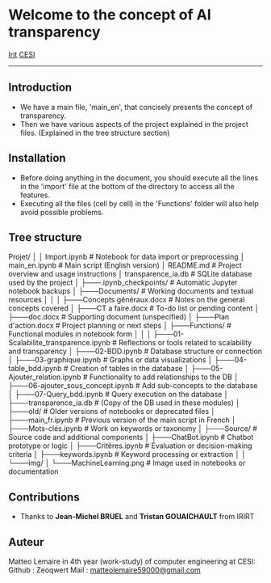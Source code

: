 # Welcome to the concept of AI transparency

[Irit](https://www.irit.fr/wp-content/uploads/2019/09/Logo_sans_intitule.png)
[CESI](https://upload.wikimedia.org/wikipedia/fr/thumb/e/ef/Logo_cesi_2022.png/1200px-Logo_cesi_2022.png)

---

## Introduction

- We have a main file, 'main_en', that concisely presents the concept of transparency.
- Then we have various aspects of the project explained in the project files. (Explained in the tree structure section)

## Installation

- Before doing anything in the document, you should execute all the lines in the 'import' file at the bottom of the directory to access all the features.
- Executing all the files (cell by cell) in the 'Functions' folder will also help avoid possible problems.



## Tree structure 

Projet/
│
│   Import.ipynb                   # Notebook for data import or preprocessing
│   main_en.ipynb                  # Main script (English version)
│   README.md                      # Project overview and usage instructions
│   transparence_ia.db             # SQLite database used by the project
│
├───.ipynb_checkpoints/           # Automatic Jupyter notebook backups
│
├───Documents/                    # Working documents and textual resources
│   │
│   ├───Concepts généraux.docx     # Notes on the general concepts covered
│   ├───CT a faire.docx            # To-do list or pending content
│   ├───doc.docx                   # Supporting document (unspecified)
│   ├───Plan d'action.docx         # Project planning or next steps
│
├───Functions/                    # Functional modules in notebook form
│   │
│   ├───01-Scalabilite_transparence.ipynb     # Reflections or tools related to scalability and transparency
│   ├───02-BDD.ipynb                          # Database structure or connection
│   ├───03-graphique.ipynb                    # Graphs or data visualizations
│   ├───04-table_bdd.ipynb                    # Creation of tables in the database
│   ├───05-Ajouter_relation.ipynb             # Functionality to add relationships to the DB
│   ├───06-ajouter_sous_concept.ipynb         # Add sub-concepts to the database
│   ├───07-Query_bdd.ipynb                    # Query execution on the database
│   ├───transparence_ia.db                    # (Copy of the DB used in these modules)
│
├───old/                         # Older versions of notebooks or deprecated files
│   ├───main_fr.ipynb            # Previous version of the main script in French
│   ├───Mots-clés.ipynb          # Work on keywords or taxonomy
│
├───Source/                      # Source code and additional components
│   ├───ChatBot.ipynb            # Chatbot prototype or logic
│   ├───Critères.ipynb           # Evaluation or decision-making criteria
│   ├───keywords.ipynb           # Keyword processing or extraction
│
│   └───img/
│       └───MachineLearning.png  # Image used in notebooks or documentation


## Contributions
- Thanks to **Jean-Michel BRUEL** and **Tristan GOUAICHAULT** from IRIRT

## Auteur
Matteo Lemaire in 4th year (work-study) of computer engineering at CESI:
    Github : Zeoqwert
    Mail : matteolemaire59000@gmail.com

